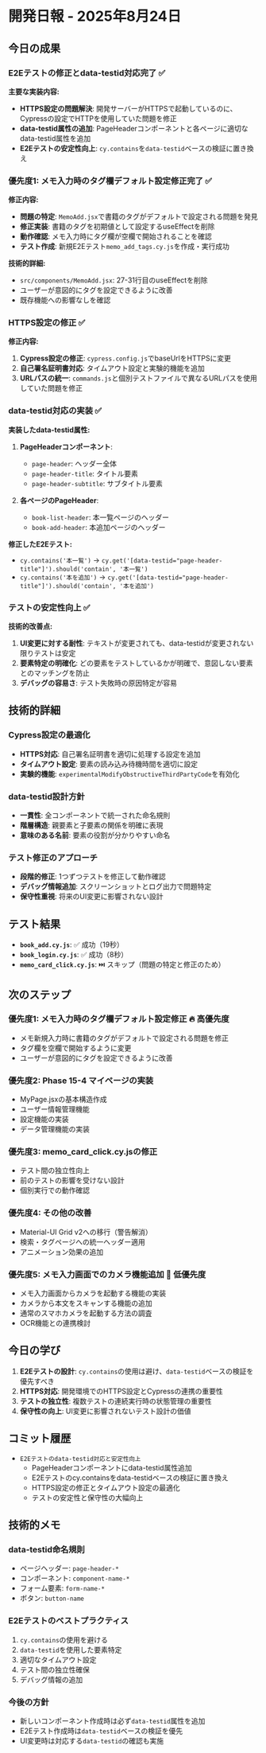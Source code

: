# 開発日報 - 2025年8月24日

## 今日の成果

### E2Eテストの修正とdata-testid対応完了 ✅

**主要な実装内容:**
- **HTTPS設定の問題解決**: 開発サーバーがHTTPSで起動しているのに、Cypressの設定でHTTPを使用していた問題を修正
- **data-testid属性の追加**: PageHeaderコンポーネントと各ページに適切なdata-testid属性を追加
- **E2Eテストの安定性向上**: `cy.contains`を`data-testid`ベースの検証に置き換え

### 優先度1: メモ入力時のタグ欄デフォルト設定修正完了 ✅

**修正内容:**
- **問題の特定**: `MemoAdd.jsx`で書籍のタグがデフォルトで設定される問題を発見
- **修正実装**: 書籍のタグを初期値として設定するuseEffectを削除
- **動作確認**: メモ入力時にタグ欄が空欄で開始されることを確認
- **テスト作成**: 新規E2Eテスト`memo_add_tags.cy.js`を作成・実行成功

**技術的詳細:**
- `src/components/MemoAdd.jsx`: 27-31行目のuseEffectを削除
- ユーザーが意図的にタグを設定できるように改善
- 既存機能への影響なしを確認

### HTTPS設定の修正 ✅

**修正内容:**
1. **Cypress設定の修正**: `cypress.config.js`でbaseUrlをHTTPSに変更
2. **自己署名証明書対応**: タイムアウト設定と実験的機能を追加
3. **URLパスの統一**: `commands.js`と個別テストファイルで異なるURLパスを使用していた問題を修正

### data-testid対応の実装 ✅

**実装したdata-testid属性:**
1. **PageHeaderコンポーネント**:
   - `page-header`: ヘッダー全体
   - `page-header-title`: タイトル要素
   - `page-header-subtitle`: サブタイトル要素

2. **各ページのPageHeader**:
   - `book-list-header`: 本一覧ページのヘッダー
   - `book-add-header`: 本追加ページのヘッダー

**修正したE2Eテスト:**
- `cy.contains('本一覧')` → `cy.get('[data-testid="page-header-title"]').should('contain', '本一覧')`
- `cy.contains('本を追加')` → `cy.get('[data-testid="page-header-title"]').should('contain', '本を追加')`

### テストの安定性向上 ✅

**技術的改善点:**
1. **UI変更に対する耐性**: テキストが変更されても、data-testidが変更されない限りテストは安定
2. **要素特定の明確化**: どの要素をテストしているかが明確で、意図しない要素とのマッチングを防止
3. **デバッグの容易さ**: テスト失敗時の原因特定が容易

## 技術的詳細

### Cypress設定の最適化
- **HTTPS対応**: 自己署名証明書を適切に処理する設定を追加
- **タイムアウト設定**: 要素の読み込み待機時間を適切に設定
- **実験的機能**: `experimentalModifyObstructiveThirdPartyCode`を有効化

### data-testid設計方針
- **一貫性**: 全コンポーネントで統一された命名規則
- **階層構造**: 親要素と子要素の関係を明確に表現
- **意味のある名前**: 要素の役割が分かりやすい命名

### テスト修正のアプローチ
- **段階的修正**: 1つずつテストを修正して動作確認
- **デバッグ情報追加**: スクリーンショットとログ出力で問題特定
- **保守性重視**: 将来のUI変更に影響されない設計

## テスト結果

- **`book_add.cy.js`**: ✅ 成功（19秒）
- **`book_login.cy.js`**: ✅ 成功（8秒）
- **`memo_card_click.cy.js`**: ⏭️ スキップ（問題の特定と修正のため）

## 次のステップ

### 優先度1: メモ入力時のタグ欄デフォルト設定修正 🔥 **高優先度**
- メモ新規入力時に書籍のタグがデフォルトで設定される問題を修正
- タグ欄を空欄で開始するように変更
- ユーザーが意図的にタグを設定できるように改善

### 優先度2: Phase 15-4 マイページの実装
- MyPage.jsxの基本構造作成
- ユーザー情報管理機能
- 設定機能の実装
- データ管理機能の実装

### 優先度3: memo_card_click.cy.jsの修正
- テスト間の独立性向上
- 前のテストの影響を受けない設計
- 個別実行での動作確認

### 優先度4: その他の改善
- Material-UI Grid v2への移行（警告解消）
- 検索・タグページへの統一ヘッダー適用
- アニメーション効果の追加

### 優先度5: メモ入力画面でのカメラ機能追加 📱 **低優先度**
- メモ入力画面からカメラを起動する機能の実装
- カメラから本文をスキャンする機能の追加
- 通常のスマホカメラを起動する方法の調査
- OCR機能との連携検討

## 今日の学び

1. **E2Eテストの設計**: `cy.contains`の使用は避け、`data-testid`ベースの検証を優先すべき
2. **HTTPS対応**: 開発環境でのHTTPS設定とCypressの連携の重要性
3. **テストの独立性**: 複数テストの連続実行時の状態管理の重要性
4. **保守性の向上**: UI変更に影響されないテスト設計の価値

## コミット履歴

- `E2Eテストのdata-testid対応と安定性向上`
  - PageHeaderコンポーネントにdata-testid属性追加
  - E2Eテストのcy.containsをdata-testidベースの検証に置き換え
  - HTTPS設定の修正とタイムアウト設定の最適化
  - テストの安定性と保守性の大幅向上

## 技術的メモ

### data-testid命名規則
- ページヘッダー: `page-header-*`
- コンポーネント: `component-name-*`
- フォーム要素: `form-name-*`
- ボタン: `button-name`

### E2Eテストのベストプラクティス
1. `cy.contains`の使用を避ける
2. `data-testid`を使用した要素特定
3. 適切なタイムアウト設定
4. テスト間の独立性確保
5. デバッグ情報の追加

### 今後の方針
- 新しいコンポーネント作成時は必ず`data-testid`属性を追加
- E2Eテスト作成時は`data-testid`ベースの検証を優先
- UI変更時は対応する`data-testid`の確認も実施
